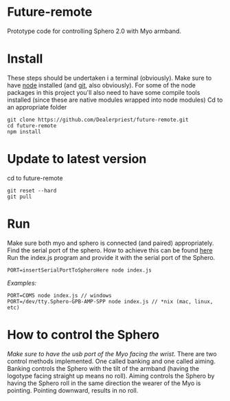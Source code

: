 # Future-remote
Prototype code for controlling Sphero 2.0 with Myo armband.

# Install
These steps should be undertaken i a terminal (obviously).
Make sure to have [node](https://nodejs.org/) installed (and [git](https://git-scm.com/), also obviously).
For some of the node packages in this project you'll also need to have some compile tools installed (since these are native modules wrapped into node modules)
Cd to an appropriate folder
```
git clone https://github.com/Dealerpriest/future-remote.git
cd future-remote
npm install
```

# Update to latest version
cd to future-remote
```
git reset --hard
git pull
```

# Run
Make sure both myo and sphero is connected (and paired) appropriately.
Find the serial port of the sphero. How to achieve this can be found [here](https://github.com/orbotix/sphero.js#connecting-to-spherosprk)
Run the index.js program and provide it with the serial port of the Sphero.
```
PORT=insertSerialPortToSpheroHere node index.js
```
*Examples:*
```
PORT=COM5 node index.js // windows
PORT=/dev/tty.Sphero-GPB-AMP-SPP node index.js // *nix (mac, linux, etc)

```

# How to control the Sphero
_Make sure to have the usb port of the Myo facing the wrist._
There are two control methods implemented. One called banking and one called aiming. Banking controls the Sphero with the tilt of the armband (having the logotype facing straight up means no roll). Aiming controls the Sphero by having the Sphero roll in the same direction the wearer of the Myo is pointing. Pointing downward, results in no roll.